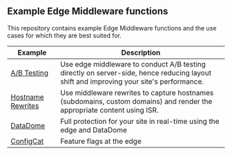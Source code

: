 ## Example Edge Middleware functions

This repository contains example Edge Middleware functions and the use cases for which they are best suited for.

| Example                                  | Description                                                                                                                            |
| ---------------------------------------- | -------------------------------------------------------------------------------------------------------------------------------------- |
| [A/B Testing](./ab-testing)              | Use edge middleware to conduct A/B testing directly on server-side, hence reducing layout shift and improving your site's performance. |
| [Hostname Rewrites](./hostname-rewrites) | Use middleware rewrites to capture hostnames (subdomains, custom domains) and render the appropriate content using ISR.                |
| [DataDome](./datadome)                   | Full protection for your site in real-time using the edge and DataDome                                                                 |
| [ConfigCat](./configcat)                 | Feature flags at the edge                                                                 |